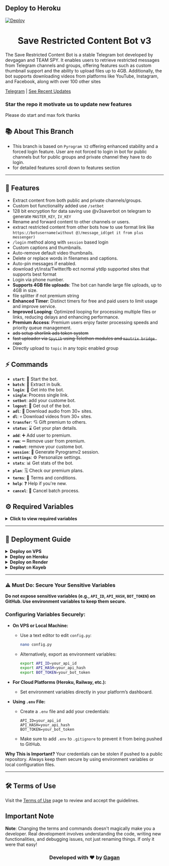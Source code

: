 ## Deploy to Heroku

[![Deploy](https://www.herokucdn.com/deploy/button.svg)](https://www.heroku.com/deploy?template=https://github.com/ankitbotmaker/Save-Restricted-Content-Bot-v3)

<h1 align="center">
  Save Restricted Content Bot v3
</h1>

The Save Restricted Content Bot is a stable Telegram bot developed by devgagan and TEAM SPY. It enables users to retrieve restricted messages from Telegram channels and groups, offering features such as custom thumbnail support and the ability to upload files up to 4GB. Additionally, the bot supports downloading videos from platforms like YouTube, Instagram, and Facebook, along with over 100 other sites

[Telegram](https://t.me/save_restricted_content_bots) | [See Recent Updates](https://github.com/devgaganin/Save-Restricted-Content-Bot-V2/tree/v3#updates)

### Star the repo it motivate us to update new features
Please do start and max fork thanks 

## 📚 About This Branch
- This branch is based on `Pyrogram V2` offering enhanced stability and a forced login feature. User are not forced to login in bot for public channels but for public groups and private channel they have to do login.
- for detailed features scroll down to features section

---

## 🔧 Features
- Extract content from both public and private channels/groups.
- Custom bot functionality added use `/setbot`
- 128 bit encryption for data saving use @v3saverbot on telegram to generate `MASTER_KEY`, `IV_KEY`
- Rename and forward content to other channels or users.
- extract restricted content from other bots how to use format link like `https://botusername(without @)/message_id(get it from plus messenger)`
- `/login` method along with `session` based login
- Custom captions and thumbnails.
- Auto-remove default video thumbnails.
- Delete or replace words in filenames and captions.
- Auto-pin messages if enabled.
- download yt/insta/Twitter/fb ect normal ytdlp supported sites that supports best format
- Login via phone number.
- **Supports 4GB file uploads**: The bot can handle large file uploads, up to 4GB in size.
- file splitter if not premium string
- **Enhanced Timer**: Distinct timers for free and paid users to limit usage and improve service.
- **Improved Looping**: Optimized looping for processing multiple files or links, reducing delays and enhancing performance.
- **Premium Access**: Premium users enjoy faster processing speeds and priority queue management.
- ~~ads setup shorlink ads token system~~
- ~~fast uploader via `SpyLib` using Telethon modules and `mautrix bridge repo`~~ 
- Directly upload to `topic` in any topic enabled group

  
## ⚡ Commands

- **`start`**: 🚀 Start the bot.
- **`batch`**: 🫠 Extract in bulk.
- **`login`**: 🔑 Get into the bot.
- **`single`**: Process single link.
- **`setbot`**: add your custome bot.
- **`logout`**: 🚪 Get out of the bot.
- **`adl`**: 👻 Download audio from 30+ sites.
- **`dl`**: 💀 Download videos from 30+ sites.
- **`transfer`**: 💘 Gift premium to others.
- **`status`**: ⌛ Get your plan details.
- **`add`**: ➕ Add user to premium.
- **`rem`**: ➖ Remove user from premium.
- **`rembot`**: remove your custome bot.
- **`session`**: 🧵 Generate Pyrogramv2 session.
- **`settings`**: ⚙️ Personalize settings.
- **`stats`**: 📊 Get stats of the bot.
- **`plan`**: 🗓️ Check our premium plans.
- **`terms`**: 🥺 Terms and conditions.
- **`help`**: ❓ Help if you're new.
- **`cancel`**: 🚫 Cancel batch process.


## ⚙️ Required Variables

<details>
<summary><b>Click to view required variables</b></summary>

To run the bot, you'll need to configure a few sensitive variables. Here's how to set them up securely:

- **`API_ID`**: Your API ID from [telegram.org](https://my.telegram.org/auth).
- **`API_HASH`**: Your API Hash from [telegram.org](https://my.telegram.org/auth).
- **`BOT_TOKEN`**: Get your bot token from [@BotFather](https://t.me/botfather).
- **`OWNER_ID`**: Use [@missrose_bot](https://t.me/missrose_bot) to get your user ID by sending `/info`.
- **`CHANNEL_ID`**: The ID of the channel for forced subscription.
- **`LOG_GROUP`**: A group or channel where the bot logs messages. Forward a message to [@userinfobot](https://t.me/userinfobot) to get your channel/group ID.
- **`MONGO_DB`**: A MongoDB URL for storing session data (recommended for security).
  
### Additional Configuration Options:
- **`STRING`**: (Optional) Add your **premium account session string** here to allow 4GB file uploads. This is **optional** and can be left empty if not used.
- **`FREEMIUM_LIMIT`**: Default is `0`. Set this to any value you want to allow free users to extract content. If set to `0`, free users will not have access to any extraction features.
- **`PREMIUM_LIMIT`**: Default is `500`. This is the batch limit for premium users. You can customize this to allow premium users to process more links/files in one batch.
- **`YT_COOKIES`**: Yt cookies for downloading yt videos 
- **`INSTA_COOKIES`**: If you want to enable instagram downloading fill cookiesn

**How to get cookies ??** : use mozila firfox if on android or use chrome on desktop and download extension get this cookie or any Netscape Cookies (HTTP Cookies) extractor and use that 

### Monetization (Optional):
- **`WEBSITE_URL`**: (Optional) This is the domain for your monetization short link service. Provide the shortener's domain name, for example: `upshrink.com`. Do **not** include `www` or `https://`. The default link shortener is already set.
- **`AD_API`**: (Optional) The API key from your link shortener service (e.g., **Upshrink**, **AdFly**, etc.) to monetize links. Enter the API provided by your shortener.

> **Important:** Always keep your credentials secure! Never hard-code them in the repository. Use environment variables or a `.env` file.

</details>

---

## 🚀 Deployment Guide

<details>
<summary><b>Deploy on VPS</b></summary>

1. Fork the repo.
2. Update `config.py` with your values.
3. Run the following:
   ```bash
   sudo apt update
   sudo apt install ffmpeg git python3-pip
   git clone your_repo_link
   cd your_repo_name
   pip3 install -r requirements.txt
   python3 main.py
   ```

- To run the bot in the background:
  ```bash
  screen -S gagan
  python3 main.py
  ```
  - Detach: `Ctrl + A`, then `Ctrl + D`
  - To stop: `screen -r gagan` and `screen -S gagan -X quit`

</details>

<details>
<summary><b>Deploy on Heroku</b></summary>

1. Fork and Star the repo.
2. Click [Deploy on Heroku](https://heroku.com/deploy).
3. Enter required variables and click deploy ✅.

</details>

<details>
<summary><b>Deploy on Render</b></summary>

1. Fork and star the repo.
2. Edit `config.py` or set environment variables on Render.
3. Go to [render.com](https://render.com), sign up/log in.
4. Create a new web service, select the free plan.
5. Connect your GitHub repo and deploy ✅.

</details>

<details>
<summary><b>Deploy on Koyeb</b></summary>

1. Fork and star the repo.
2. Edit `config.py` or set environment variables on Koyeb.
3. Create a new service, select `Dockerfile` as build type.
4. Connect your GitHub repo and deploy ✅.

</details>

---
### ⚠️ Must Do: Secure Your Sensitive Variables

**Do not expose sensitive variables (e.g., `API_ID`, `API_HASH`, `BOT_TOKEN`) on GitHub. Use environment variables to keep them secure.**

### Configuring Variables Securely:

- **On VPS or Local Machine:**
  - Use a text editor to edit `config.py`:
    ```bash
    nano config.py
    ```
  - Alternatively, export as environment variables:
    ```bash
    export API_ID=your_api_id
    export API_HASH=your_api_hash
    export BOT_TOKEN=your_bot_token
    ```

- **For Cloud Platforms (Heroku, Railway, etc.):**
  - Set environment variables directly in your platform’s dashboard.

- **Using `.env` File:**
  - Create a `.env` file and add your credentials:
    ```
    API_ID=your_api_id
    API_HASH=your_api_hash
    BOT_TOKEN=your_bot_token
    ```
  - Make sure to add `.env` to `.gitignore` to prevent it from being pushed to GitHub.

**Why This is Important?**
Your credentials can be stolen if pushed to a public repository. Always keep them secure by using environment variables or local configuration files.

---

## 🛠️ Terms of Use

Visit the [Terms of Use](https://github.com/devgaganin/Save-Restricted-Content-Bot-Repo/blob/master/TERMS_OF_USE.md) page to review and accept the guidelines.
## Important Note

**Note**: Changing the terms and commands doesn't magically make you a developer. Real development involves understanding the code, writing new functionalities, and debugging issues, not just renaming things. If only it were that easy!


<h3 align="center">
  Developed with ❤️ by <a href="https://t.me/team_spy_pro"> Gagan </a>
</h3>

